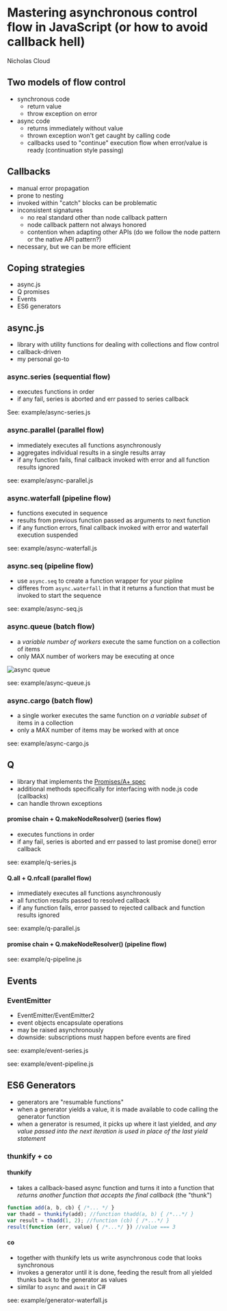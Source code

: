 # Mastering asynchronous control flow in JavaScript (or how to avoid callback hell)

Nicholas Cloud


<!-- Introduction --------------------------------------------------------- -->

## Two models of flow control

- synchronous code
    - return value
    - throw exception on error
- async code
    - returns immediately without value
    - thrown exception won't get caught by calling code
    - callbacks used to "continue" execution flow when error/value is ready (continuation style passing)

## Callbacks

- manual error propagation
- prone to nesting
- invoked within "catch" blocks can be problematic
- inconsistent signatures
    - no real standard other than node callback pattern
    - node callback pattern not always honored
    - contention when adapting other APIs (do we follow the node pattern or the native API pattern?)
- necessary, but we can be more efficient

## Coping strategies

- async.js
- Q promises
- Events
- ES6 generators


<!-- async.js ------------------------------------------------------------- -->

## async.js

- library with utility functions for dealing with collections and flow control
- callback-driven
- my personal go-to

### async.series (sequential flow)

- executes functions in order
- if any fail, series is aborted and err passed to series callback

See: example/async-series.js

### async.parallel (parallel flow)

- immediately executes all functions asynchronously
- aggregates individual results in a single results array
- if any function fails, final callback invoked with error and all function results ignored

see: example/async-parallel.js

### async.waterfall (pipeline flow)

- functions executed in sequence
- results from previous function passed as arguments to next function
- if any function errors, final callback invoked with error and waterfall execution suspended

see: example/async-waterfall.js

### async.seq (pipeline flow)

- use `async.seq` to create a function wrapper for your pipline
- differes from `async.waterfall` in that it returns a function that must be invoked to start the sequence

see: example/async-seq.js

### async.queue (batch flow)

- a _variable number of workers_ execute the same function on a collection of items
- only MAX number of workers may be executing at once

![async queue](https://i.imgur.com/FTMkZ1D.gif)

see: example/async-queue.js

### async.cargo (batch flow)

- a single worker executes the same function on _a variable subset_ of items in a collection
- only a MAX number of items may be worked with at once

see: example/async-cargo.js


<!-- Q promises ----------------------------------------------------------- -->

## Q

- library that implements the [Promises/A+ spec](http://promisesaplus.com/)
- additional methods specifically for interfacing with node.js code (callbacks)
- can handle thrown exceptions

#### promise chain + Q.makeNodeResolver() (series flow)

- executes functions in order
- if any fail, series is aborted and err passed to last promise done() error callback

see: example/q-series.js

#### Q.all + Q.nfcall (parallel flow)

- immediately executes all functions asynchronously
- all function results passed to resolved callback
- if any function fails, error passed to rejected callback and function results ignored

see: example/q-parallel.js

#### promise chain + Q.makeNodeResolver() (pipeline flow)

see: example/q-pipeline.js


<!-- Events --------------------------------------------------------------- -->

## Events

### EventEmitter

- EventEmitter/EventEmitter2
- event objects encapsulate operations
- may be raised asynchronously
- downside: subscriptions must happen before events are fired

see: example/event-series.js

see: example/event-pipeline.js


<!-- ES6 generators ------------------------------------------------------- -->

## ES6 Generators

- generators are "resumable functions"
- when a generator yields a value, it is made available to code calling the generator function
- when a generator is resumed, it picks up where it last yielded, and *any value passed into the next iteration is used in place of the last yield statement*

### thunkify + co

#### thunkify

- takes a callback-based async function and turns it into a function that *returns another function that accepts the final callback* (the "thunk")

```javascript
function add(a, b, cb) { /*... */ }
var thadd = thunkify(add); //function thadd(a, b) { /*...*/ }
var result = thadd(1, 2); //function (cb) { /*...*/ }
result(function (err, value) { /*...*/ }) //value === 3
```

#### co

- together with thunkify lets us write asynchronous code that looks synchronous
- invokes a generator until it is done, feeding the result from all yielded thunks back to the generator as values
- similar to `async` and `await` in C#

see: example/generator-waterfall.js

